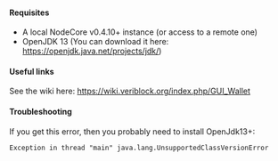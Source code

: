 #### Requisites
* A local NodeCore v0.4.10+ instance (or access to a remote one)
* OpenJDK 13 (You can download it here: https://openjdk.java.net/projects/jdk/)

#### Useful links
See the wiki here: https://wiki.veriblock.org/index.php/GUI_Wallet
    
#### Troubleshooting
If you get this error, then you probably need to install OpenJdk13+:
```
Exception in thread "main" java.lang.UnsupportedClassVersionError
```
